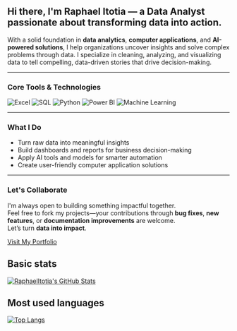 ## Hi there, I'm Raphael Itotia — a Data Analyst passionate about transforming data into action.

With a solid foundation in **data analytics**, **computer applications**, and **AI-powered solutions**, I help organizations uncover insights and solve complex problems through data. I specialize in cleaning, analyzing, and visualizing data to tell compelling, data-driven stories that drive decision-making.

---

### **Core Tools & Technologies**

![Excel](https://img.shields.io/badge/Excel-217346?style=flat-square&logo=microsoft-excel&logoColor=white)
![SQL](https://img.shields.io/badge/SQL-4479A1?style=flat-square&logo=mysql&logoColor=white)
![Python](https://img.shields.io/badge/Python-3776AB?style=flat-square&logo=python&logoColor=white)
![Power BI](https://img.shields.io/badge/Power_BI-F2C811?style=flat-square&logo=powerbi&logoColor=black)
![Machine Learning](https://img.shields.io/badge/Machine_Learning-FF6F00?style=flat-square&logo=tensorflow&logoColor=white)

---

### **What I Do**
- Turn raw data into meaningful insights  
- Build dashboards and reports for business decision-making  
- Apply AI tools and models for smarter automation  
- Create user-friendly computer application solutions  

---

### **Let's Collaborate**
I'm always open to building something impactful together.  
Feel free to fork my projects—your contributions through **bug fixes**, **new features**, or **documentation improvements** are welcome.  
Let’s turn **data into impact**.

[Visit My Portfolio](https://raphaelitotia.vercel.app)

## Basic stats

[![RaphaelItotia's GitHub Stats](https://github-readme-stats.vercel.app/api?username=RaphaelItotia&show_icons=true&theme=dark)](https://github.com/RaphaelItotia)

## Most used languages

[![Top Langs](https://github-readme-stats.vercel.app/api/top-langs/?username=RaphaelItotia&layout=compact&theme=dark)](https://github.com/RaphaelItotia)
